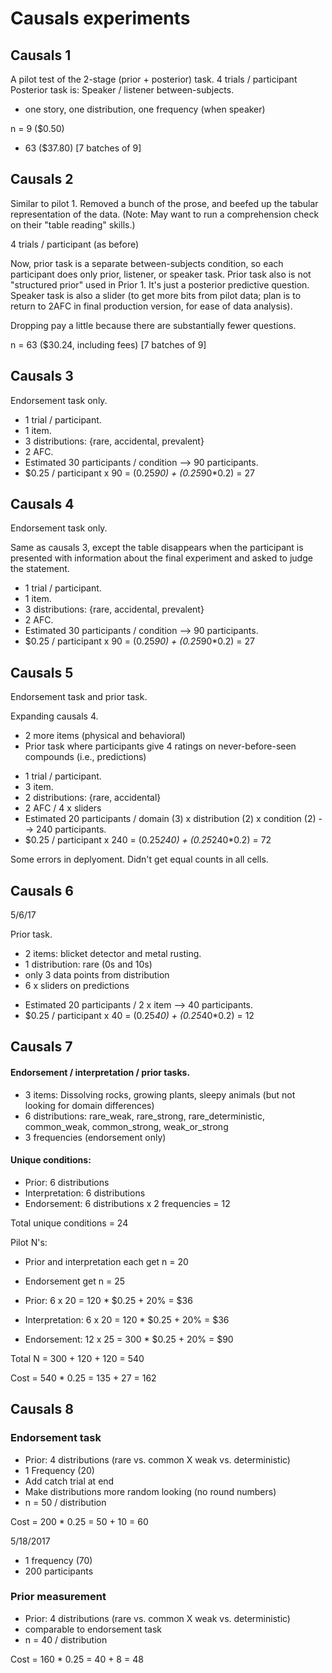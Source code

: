 # Causals experiments

## Causals 1

A pilot test of the 2-stage (prior + posterior) task.
4 trials / participant
Posterior task is: Speaker / listener between-subjects.
- one story, one distribution, one frequency (when speaker)

n = 9 ($0.50)

+ 63 ($37.80) [7 batches of 9]

## Causals 2

Similar to pilot 1.
Removed a bunch of the prose, and beefed up the tabular representation of the data.
(Note: May want to run a comprehension check on their "table reading" skills.)

4 trials / participant (as before)

Now, prior task is a separate between-subjects condition, so each participant does only prior, listener, or speaker task.
Prior task also is not "structured prior" used in Prior 1. It's just a posterior predictive question.
Speaker task is also a slider (to get more bits from pilot data; plan is to return to 2AFC in final production version, for ease of data analysis).

Dropping pay a little because there are substantially fewer questions.

n = 63 ($30.24, including fees) [7 batches of 9]

## Causals 3

Endorsement task only.

- 1 trial / participant.
- 1 item.
- 3 distributions: {rare, accidental, prevalent}
- 2 AFC.
- Estimated 30 participants / condition --> 90 participants.
- $0.25 / participant x 90 = (0.25*90) + (0.25*90*0.2) = 27

## Causals 4

Endorsement task only.

Same as causals 3, except the table disappears when the participant is presented with information about the final experiment and asked to judge the statement.

- 1 trial / participant.
- 1 item.
- 3 distributions: {rare, accidental, prevalent}
- 2 AFC.
- Estimated 30 participants / condition --> 90 participants.
- $0.25 / participant x 90 = (0.25*90) + (0.25*90*0.2) = 27

## Causals 5

Endorsement task and prior task.

Expanding causals 4.

+ 2 more items (physical and behavioral)
+ Prior task where participants give 4 ratings on never-before-seen compounds (i.e., predictions)

- 1 trial / participant.
- 3 item.
- 2 distributions: {rare, accidental}
- 2 AFC / 4 x sliders
- Estimated 20 participants / domain (3) x distribution (2) x condition (2) --> 240 participants.
- $0.25 / participant x 240 = (0.25*240) + (0.25*240*0.2) = 72

Some errors in deplyoment. Didn't get equal counts in all cells.

## Causals 6

5/6/17

Prior task.

+ 2 items: blicket detector and metal rusting.
+ 1 distribution: rare (0s and 10s)
+ only 3 data points from distribution
+ 6 x sliders on predictions

- Estimated 20 participants / 2 x item --> 40 participants.
- $0.25 / participant x 40 = (0.25*40) + (0.25*40*0.2) = 12


## Causals 7

#### Endorsement / interpretation / prior tasks.

+ 3 items: Dissolving rocks, growing plants, sleepy animals (but not looking for domain differences)
+ 6 distributions: rare_weak, rare_strong, rare_deterministic, common_weak, common_strong, weak_or_strong
+ 3 frequencies (endorsement only)

#### Unique conditions:

- Prior: 6 distributions
- Interpretation: 6 distributions
- Endorsement: 6 distributions x 2 frequencies = 12

Total unique conditions = 24

Pilot N's:

- Prior and interpretation each get n = 20
- Endorsement get n = 25

- Prior: 6 x 20 = 120 * $0.25 + 20% = $36
- Interpretation: 6 x 20 = 120 * $0.25 + 20% = $36
- Endorsement: 12 x 25 = 300 * $0.25 + 20% = $90

Total N = 300 + 120 + 120 = 540

Cost = 540 * 0.25 = 135 + 27 = 162

## Causals 8

### Endorsement task

- Prior: 4 distributions (rare vs. common X weak vs. deterministic)
- 1 Frequency (20)
- Add catch trial at end
- Make distributions more random looking (no round numbers)
- n = 50 / distribution

Cost = 200 * 0.25 = 50 + 10 = 60

5/18/2017
+ 1 frequency (70)
+ 200 participants

### Prior measurement

- Prior: 4 distributions (rare vs. common X weak vs. deterministic)
- comparable to endorsement task
- n = 40 / distribution

Cost = 160 * 0.25 = 40 + 8 = 48
